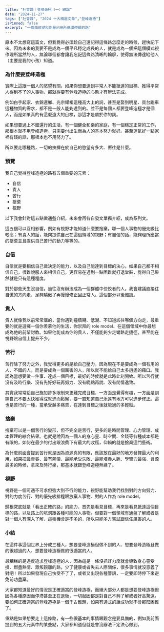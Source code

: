 ```yaml
---
title: "社會課｜登峰造極（一）總論"
date: "2024-11-27"
tags: ["社會課", "2024 十大精選文章","登峰造極"]
isPinned: false
excerpt: "一條由慾望和能量利用所循環帶領的路"
---
```


原本不太想寫這篇文，但我覺得必須趁自己還記得這條路怎麼走的時候，趕快記下來。因為未來的我要不是成為一個平凡穩定成長的人，就是成為一個把這個模式視作理所當然的人，無論哪個都會讓我忘記這條路清晰的輪廓，使得無法傳達給他人（主要是我的小孩）知道。

### 為什麼要登峰造極
實際上這跟一個人的慾望有關，如果你想要達到平常人不能抵達的目標、獲得平常人得到不了的人事物，那就得要有登峰造極的心態才有辦法完成。

例如白手起家、衣錦還鄉、光宗耀祖這種高大上的詞，甚至是娶到明星、買台跑車這種物質的需求，都不是一般人能夠達到的。並不是每個人都要登峰造極才是個人，而是如果真的有這麼遠大的目標，那這才是屬於你的詞。

如果想要過上不錯還行的生活，有一個健全和樂的家庭，有一個穩定正常的工作，那根本就不用登峰造極，只需要付出生而為人的基本努力就好。甚至運氣好一點家裡有錢的話，那根本也不用努力了。

所以要走哪種路，一切的抉擇在於自己的慾望有多大、嚮往是什麼。

### 預覽
我自己覺得登峰造極的路有五個重要的元素：
- 自信
- 貴人
- 苦行
- 捨棄
- 視野

以下我會針對這五點做通盤介紹，未來會再各自發文單獨介紹，成為系列文。

這五個可以互相影響，例如有視野才能知道什麼要捨棄，哪一個人事物的優先級比較高；有貴人的話，能夠提供自己在這個領域的視野；有自信的話，能夠理所應當的捨棄並且提供自己苦行的動力等等的。

### 自信
自信就是要相信自己做決定的能力，以及自己能達到目標的決心，如果自己都不相信自己，很難說服人來相信自己，更容易在遇到一點困難就打退堂鼓，覺得自己果然就是只有這種程度。

對於那些天生沒自信，過往沒有辦法成為一個群體中佼佼者的人，我會建議直接往自傲的方向走，足夠驕傲了再慢慢修正回正常人。這個部分以後細談。

### 貴人
貴人就像我以前常常講的，當你遇到撞牆期、低潮、不知道該往哪個方向走，最重要的就是選擇一個你羨慕他的生活，你崇拜的 role model、在這個領域中你最想成為他的前輩討教。如果他能成為你的貴人，不僅能夠少走彎路走捷徑，甚至能在視野跟自信上提升不少。

### 苦行
苦行除了努力之外，我覺得更多的是給自己壓力，因為現在不是要成為一個有用的人、不錯的人，而是要成為一個厲害的人，所以就不能給自己太多逍遙的藉口。我認為當想要做一件事、達成一個目標，最好的時候就是此時此刻開始。所以苦行就沒有及時行樂、沒有先好好玩再努力、沒有晚點再說、沒有閒情逸致。

其實我常常給自己施加許多限制來更難完成目標，一方面是覺得有趣，一方面是訓練自己不要太快獲得成就進而鬆懈，要一直知道自己永遠有地方可以進步修正。這也是苦行的一種，當承受越多痛苦，在達到目標之後就能過的多輕鬆。

### 捨棄
捨棄可以是一個苦行的變形，但不完全是苦行，更多的是時間管理、心力管理、成本管理的綜合結果。也就是說因為一個人的身心靈、時空間、金錢等各種成本都是有限的，如何在最少的付出跟浪費下有最大的收穫，仰賴的就是捨棄這門藝術。

為什麼前面會提到苦行就是因為資源真的有限，應該放在最好的地方發揮最大的利用，如果把最青春、最有熱情、最能承受失敗、最能培養人脈、學習力最強、資源最多的時候，拿來及時行樂，那基本就跟登峰造極無緣了。

### 視野
視野是一個可遇不可求但強大到不行的能力，視野能幫助我們找到對的方向努力、對的力度苦行、對的優先級排程跟放棄人事物、對的人作為 role model。

歸根究底就是「看出正確的路」的能力，首先是看見目標，再來是看見抵達這個目標的路，以及路上的坑洞跟各種可能的人事物。但要對一個領域有通盤了解或者是對一個人有深入了解，這種機會是不多的，所以只能多方嘗試跟信任厲害的人。

### 小結
在這件事這個世界上分成三種人，想要登峰造極但做不到的人、想要登峰造極且做的很超過的人、想要登峰造極做的很適當的人。

最糟糕的是過度追求登峰造極的人，因為這是一條沒抓好力度就會導致身心靈受損、燃盡熱情、眾叛親離的路，少了健康或者失去人際關係，很多事情就沒意義了對吧！所以如果發現自己快受不了了，或者又出現各種警訊，一定要即時停下來避免前功盡棄。

大家都知道最好的情況是正確適當的登峰造極，而絕大部分人都是想要登峰造極但因為各種原因而停滯甚至正在退後，一切起因都是對自己不夠了解或者好高騖遠。要如何正確適當的登峰造極是一個千古難題，如果有通式的話成功就不會那麼困難了。

重點是如果想要走上這條路，有一些很基本的事情跟觀念是要具備的，例如我前面提到的五大元素中的某些點，大家都知道但就是會沒辦法下定決心做到。